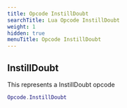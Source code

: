 ```yaml
---
title: Opcode InstillDoubt
searchTitle: Lua Opcode InstillDoubt
weight: 1
hidden: true
menuTitle: Opcode InstillDoubt
---
```

## InstillDoubt

This represents a InstillDoubt opcode
```lua
Opcode.InstillDoubt
```
